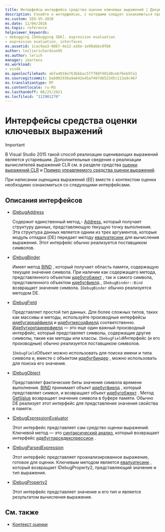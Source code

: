 ```yaml
---
title: Интерфейсы интерфейса средства оценки ключевых выражений | Документация Майкрософт
description: Узнайте о интерфейсах, с которыми следует ознакомиться при написании средства оценки выражений, а также в контексте оценки.
ms.custom: SEO-VS-2020
ms.date: 11/04/2016
ms.topic: reference
helpviewer_keywords:
- debugging [Debugging SDK], expression evaluation
- expression evaluation, interfaces
ms.assetid: 1cac9aa3-0867-4e12-a16e-1e90abbc0fb6
author: leslierichardson95
ms.author: lerich
manager: jmartens
ms.workload:
- vssdk
ms.openlocfilehash: abfa4018e763bbbac5ff788f401d0ceb76eb97a1
ms.sourcegitcommit: bab002936a9a642e45af407d652345c113a9c467
ms.translationtype: MT
ms.contentlocale: ru-RU
ms.lasthandoff: 06/25/2021
ms.locfileid: "112901270"
---
```

# <a name="key-expression-evaluator-interfaces"></a>Интерфейсы средства оценки ключевых выражений
> [!IMPORTANT]
> В Visual Studio 2015 такой способ реализации оценивающих выражений является устаревшим. Дополнительные сведения о реализации вычислителей выражений CLR см. в разделе средства [оценки выражений CLR](https://github.com/Microsoft/ConcordExtensibilitySamples/wiki/CLR-Expression-Evaluators) и [Пример управляемого средства оценки выражений](https://github.com/Microsoft/ConcordExtensibilitySamples/wiki/Managed-Expression-Evaluator-Sample).

 При написании оценщика выражений (EE) вместе с контекстом оценки необходимо ознакомиться со следующими интерфейсами.

## <a name="interface-descriptions"></a>Описания интерфейсов

- [IDebugAddress](../../extensibility/debugger/reference/idebugaddress.md)

     Содержит единственный метод,- [Address](../../extensibility/debugger/reference/idebugaddress-getaddress.md), который получает структуру данных, представляющую текущую точку выполнения. Эта структура данных является одним из трех аргументов, которые модуль отладки (DE) передает методу [евалуатесинк](../../extensibility/debugger/reference/idebugparsedexpression-evaluatesync.md) для вычисления выражения. Этот интерфейс обычно реализуется поставщиком символов.

- [IDebugBinder](../../extensibility/debugger/reference/idebugbinder.md)

     Имеет метод [BIND](../../extensibility/debugger/reference/idebugbinder-bind.md) , который получает область памяти, содержащую текущее значение символа. При наличии как содержащего метода, представленного объектом [идебугобжект](../../extensibility/debugger/reference/idebugobject.md) , так и самого символа, представленного объектом [идебугфиелд](../../extensibility/debugger/reference/idebugfield.md) , `IDebugBinder::Bind` возвращает значение символа. `IDebugBinder` обычно реализуется методом DE.

- [IDebugField](../../extensibility/debugger/reference/idebugfield.md)

     Представляет простой тип данных. Для более сложных типов, таких как массивы и методы, используйте производные интерфейсы [идебугаррайфиелд](../../extensibility/debugger/reference/idebugarrayfield.md) и [идебугмесодфиелд](../../extensibility/debugger/reference/idebugmethodfield.md) соответственно. [Идебугконтаинерфиелд](../../extensibility/debugger/reference/idebugcontainerfield.md) — это еще один важный производный интерфейс, который представляет символы, содержащие другие символы, такие как методы или классы. `IDebugField`Интерфейс (и его производные) обычно реализуется поставщиком символов.

     `IDebugField`Объект можно использовать для поиска имени и типа символа и, вместе с объектом [идебугбиндер](../../extensibility/debugger/reference/idebugbinder.md) , можно использовать для поиска его значения.

- [IDebugObject](../../extensibility/debugger/reference/idebugobject.md)

     Представляет фактические биты значения символа времени выполнения. [BIND](../../extensibility/debugger/reference/idebugbinder-bind.md) принимает объект [идебугфиелд](../../extensibility/debugger/reference/idebugfield.md) , который представляет символ, и возвращает объект [идебугобжект](../../extensibility/debugger/reference/idebugobject.md) . Метод [GetValue](../../extensibility/debugger/reference/idebugobject-getvalue.md) возвращает значение символа в буфере памяти. Обычно DE реализует этот интерфейс для представления значения свойства в памяти.

- [IDebugExpressionEvaluator](../../extensibility/debugger/reference/idebugexpressionevaluator.md)

     Этот интерфейс представляет сам средство оценки выражений. Ключевой метод — это [синтаксический анализ](../../extensibility/debugger/reference/idebugexpressionevaluator-parse.md), который возвращает интерфейс [идебугпарседекспрессион](../../extensibility/debugger/reference/idebugparsedexpression.md) .

- [IDebugParsedExpression](../../extensibility/debugger/reference/idebugparsedexpression.md)

     Этот интерфейс представляет проанализированное выражение, готовое для оценки. Ключевым методом является [евалуатесинк](../../extensibility/debugger/reference/idebugparsedexpression-evaluatesync.md) , который возвращает IDebugProperty2, представляющий значение и тип выражения.

- [IDebugProperty2](../../extensibility/debugger/reference/idebugproperty2.md)

     Этот интерфейс представляет значение и его тип и является результатом вычисления выражения.

## <a name="see-also"></a>См. также
- [Контекст оценки](../../extensibility/debugger/evaluation-context.md)
